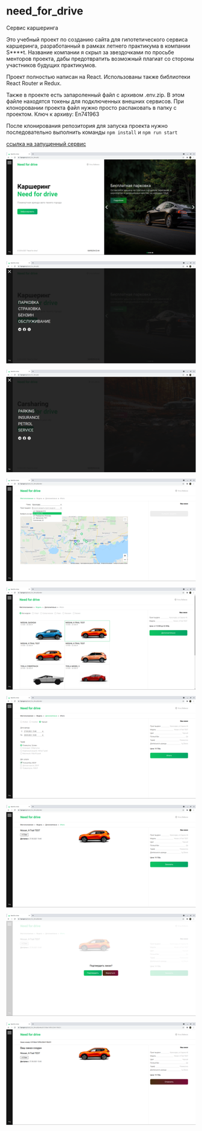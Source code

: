 # need_for_drive
Сервис каршеринга

Это учебный проект по созданию сайта для гипотетического сервиса каршеринга, разработанный в рамках летнего практикума в компании S****t. Название компании я скрыл за звездочками по просьбе менторов проекта, дабы предотвратить возможный плагиат со стороны участников будущих практикумов.

Проект полностью написан на React. Использованы также библиотеки React Router и Redux.

Также в проекте есть запароленный файл с архивом .env.zip. В этом файле находятся токены для подключенных внешних сервисов. При клоноровании проекта файл нужно просто распаковать в папку с проектом. Ключ к архиву: En741963 

После клонирования репозитория для запуска проекта нужно последовательно выполнить команды ```npm install``` и ```npm run start```

[ссылка на запущенный сервис](https://hproger.ru/need_for_drive/#/)

![screenshot](screenshots/screen1.png)

![screenshot](screenshots/screen2.png)

![screenshot](screenshots/screen3.png)

![screenshot](screenshots/screen4.png)

![screenshot](screenshots/screen5.png)

![screenshot](screenshots/screen6.png)

![screenshot](screenshots/screen7.png)

![screenshot](screenshots/screen8.png)

![screenshot](screenshots/screen9.png)
